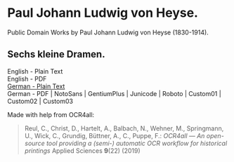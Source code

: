 # Paul Johann Ludwig von Heyse.

Public Domain Works by Paul Johann Ludwig von Heyse (1830-1914).

## Sechs kleine Dramen.

English - Plain Text  
English - PDF  
[German - Plain Text](sechs-kleine-dramen/full-text-german.md)  
German - PDF | NotoSans | GentiumPlus | Junicode | Roboto | Custom01 | Custom02 | Custom03  

Made with help from OCR4all:

> Reul, C., Christ, D., Hartelt, A., Balbach, N., Wehner, M., Springmann, U., Wick, C., Grundig, Büttner, A., C., Puppe, F.: *OCR4all — An open-source tool providing a (semi-) automatic OCR workflow for historical printings* Applied Sciences **9**(22) (2019)

